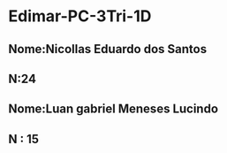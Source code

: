 # Edimar-PC-3Tri-1D

## Nome:Nicollas Eduardo dos Santos
## N:24 
## Nome:Luan gabriel Meneses Lucindo
## N : 15 
